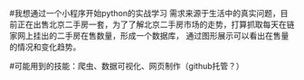 #我想通过一个小程序开始python的实战学习
需求来源于生活中的真实问题，目前正在出售北京二手房一套，为了了解北京二手房市场的走势，打算抓取每天在链家网上挂出的二手房在售数量，形成一个数据库，
通过图形展示可以看出在售量的情况和变化趋势。

#可能用到的技能：爬虫、数据可视化、网页制作（github托管？）
